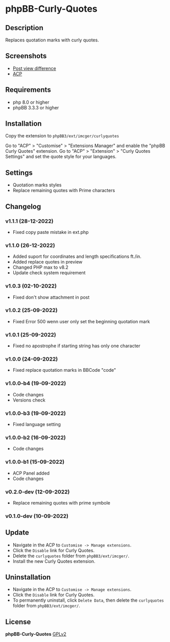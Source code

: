 # phpBB-Curly-Quotes

## Description

Replaces quotation marks with curly quotes.

## Screenshots
- [Post view difference](https://raw.githubusercontent.com/IMC-GER/images/main/screenshots/curlyquotes/de/post.jpg?raw=true)
- [ACP](https://raw.githubusercontent.com/IMC-GER/images/main/screenshots/curlyquotes/de/acp_settings.jpg?raw=true)

## Requirements
- php 8.0 or higher
- phpBB 3.3.3 or higher

## Installation

Copy the extension to `phpBB3/ext/imcger/curlyquotes`

Go to "ACP" > "Customise" > "Extensions Manager" and enable the "phpBB Curly Quotes" extension.
Go to "ACP" > "Extension" > "Curly Quotes Settings" and set the quote style for your languages.

## Settings
- Quotation marks styles
- Replace remaining quotes with Prime characters

## Changelog

### v1.1.1 (28-12-2022)
- Fixed copy paste mistake in ext.php

### v1.1.0 (26-12-2022)
- Added suport for coordinates and length specifications ft./in.
- Added replace quotes in preview
- Changed PHP max to v8.2
- Update check system requirement

### v1.0.3 (02-10-2022)
- Fixed don't show attachment in post

### v1.0.2 (25-09-2022)
- Fixed Error 500 wenn user only set the beginning quotation mark

### v1.0.1 (25-09-2022)
- Fixed no apostrophe if starting string has only one character

### v1.0.0 (24-09-2022)
- Fixed replace quotation marks in BBCode "code"

### v1.0.0-b4 (19-09-2022)
- Code changes
- Versions check

### v1.0.0-b3 (19-09-2022)
- Fixed language setting

### v1.0.0-b2 (16-09-2022)
- Code changes

### v1.0.0-b1 (15-09-2022)
- ACP Panel added
- Code changes

### v0.2.0-dev (12-09-2022)
- Replace remaining quotes with prime symbole

### v0.1.0-dev (10-09-2022)

## Update
- Navigate in the ACP to `Customise -> Manage extensions`.
- Click the `Disable` link for Curly Quotes.
- Delete the `curlyquotes` folder from `phpBB3/ext/imcger/`.
- Install the new Curly Quotes extension.

## Uninstallation
- Navigate in the ACP to `Customise -> Manage extensions`.
- Click the `Disable` link for Curly Quotes.
- To permanently uninstall, click `Delete Data`, then delete the `curlyquotes` folder from `phpBB3/ext/imcger/`.

## License
**phpBB-Curly-Quotes**
[GPLv2](https://www.gnu.org/licenses/old-licenses/gpl-2.0.en.html)
